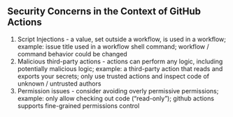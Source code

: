## Security Concerns in the Context of GitHub Actions

1. Script Injections - a value, set outside a workflow, is used in a workflow; example: issue title used in a workflow shell command; workflow / command behavior could be changed
2. Malicious third-party actions - actions can perform any logic, including potentially malicious logic; example: a third-party action that reads and exports your secrets; only use trusted actions and inspect code of unknown / untrusted authors
3. Permission issues - consider avoiding overly permissive permissions; example: only allow checking out code (“read-only”); github actions supports fine-grained permissions control